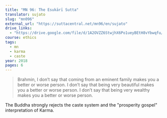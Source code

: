 ```yaml
---
title: "MN 96: The Esukārī Sutta"
translator: sujato
slug: "mn096"
external_url: "https://suttacentral.net/mn96/en/sujato"
drive_links:
  - "https://drive.google.com/file/d/1A2OVZZ6StwjhX6Po1ueyBEtH8vYbwqfu/view?usp=drivesdk"
course: ethics
tags:
  - mn
  - karma
  - caste
year: 2018
pages: 6
---
```


> Brahmin, I don’t say that coming from an eminent family makes you a better or worse person. I don’t say that being very beautiful makes you a better or worse person. I don’t say that being very wealthy makes you a better or worse person.

The Buddha strongly rejects the caste system and the "prosperity gospel" interpretation of Karma.
